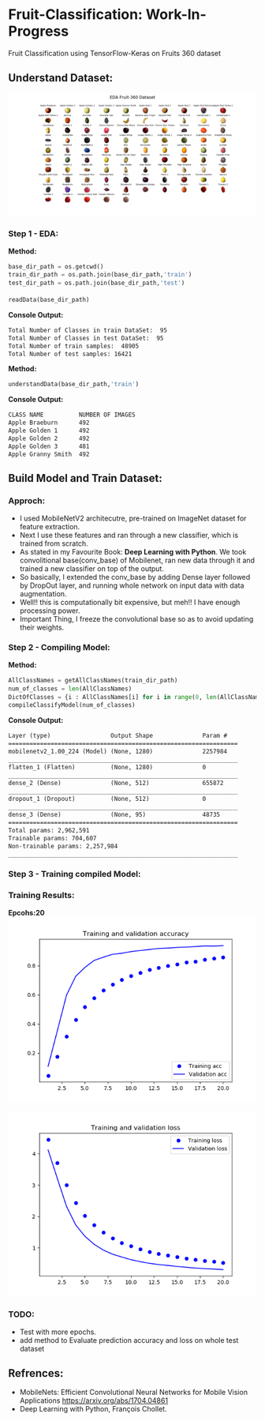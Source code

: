 # Fruit-Classification: Work-In-Progress
Fruit Classification using TensorFlow-Keras on Fruits 360 dataset

## Understand Dataset:
![Understanding Dataset][EDA_Img]

[EDA_Img]: https://github.com/MeAmarP/Fruit-Classification/blob/master/results/EDA_images_v22.png

### Step 1 - EDA:

__Method:__
```python
base_dir_path = os.getcwd()
train_dir_path = os.path.join(base_dir_path,'train')
test_dir_path = os.path.join(base_dir_path,'test')

readData(base_dir_path)
```
__Console Output:__
```console
Total Number of Classes in train DataSet:  95
Total Number of Classes in test DataSet:  95
Total Number of train samples:  48905
Total Number of test samples: 16421
```
__Method:__
```python
understandData(base_dir_path,'train')
```
__Console Output:__
```console
CLASS NAME          NUMBER OF IMAGES
Apple Braeburn      492
Apple Golden 1      492
Apple Golden 2      492
Apple Golden 3      481
Apple Granny Smith  492
```

## Build Model and Train Dataset:

### Approch:
+ I used MobileNetV2 architecutre, pre-trained on ImageNet dataset for feature extraction.
+ Next I use these features and ran through a new classifier, which is trained from scratch.
+ As stated in my Favourite Book: __Deep Learning with Python__. 
We took convolitional base(conv_base) of Mobilenet, ran new data through it and trained a new classifier on top of
the output.
+ So basically, I extended the conv_base by adding Dense layer followed by DropOut layer, and running 
whole network on input data with data augmentation. 
+ Well!! this is computationally bit expensive, but meh!! I have enough processing power.
+ Important Thing, I freeze the convolutional base so as to avoid updating their weights.

### Step 2 - Compiling Model:
__Method:__
```python
AllClassNames = getAllClassNames(train_dir_path)
num_of_classes = len(AllClassNames)
DictOfClasses = {i : AllClassNames[i] for i in range(0, len(AllClassNames))}
compileClassifyModel(num_of_classes)
```
__Console Output:__
```console
Layer (type)                 Output Shape              Param #   
=================================================================
mobilenetv2_1.00_224 (Model) (None, 1280)              2257984   
_________________________________________________________________
flatten_1 (Flatten)          (None, 1280)              0         
_________________________________________________________________
dense_2 (Dense)              (None, 512)               655872    
_________________________________________________________________
dropout_1 (Dropout)          (None, 512)               0         
_________________________________________________________________
dense_3 (Dense)              (None, 95)                48735     
=================================================================
Total params: 2,962,591
Trainable params: 704,607
Non-trainable params: 2,257,984
_________________________________________________________________
```

### Step 3 - Training compiled Model:

### Training Results:
**Epcohs:20**
![train_valid_acc][plot_acc]

[plot_acc]: https://github.com/MeAmarP/Fruit-Classification/blob/master/results/train_valid_acc_16JUL_20epochs.png

![train_valid_loss][plot_loss]

[plot_loss]: https://github.com/MeAmarP/Fruit-Classification/blob/master/results/train_valid_Loss_16JUL_20epochs.png


### TODO:
+ Test with more epochs.
+ add method to Evaluate prediction accuracy and loss on whole test dataset


## Refrences:
+ MobileNets: Efficient Convolutional Neural Networks for Mobile Vision Applications
 <https://arxiv.org/abs/1704.04861>
+ Deep Learning with Python, François Chollet.